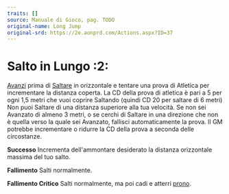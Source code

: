 ```yaml
---
traits: []
source: Manuale di Gioco, pag. TODO
original-name: Long Jump
original-srd: https://2e.aonprd.com/Actions.aspx?ID=37
---
```


# Salto in Lungo :2:

[Avanzi](/azioni/base/avanzi) prima di [Saltare](/azioni/base/saltare) in
orizzontale e tentare una prova di Atletica per incrementare la distanza
coperta. La CD della prova di atletica è pari a 5 per ogni 1,5 metri che vuoi
coprire Saltando (quindi CD 20 per saltare di 6 metri) Non puoi Saltare di una
distanza superiore alla tua velocità. Se non sei Avanzato di almeno 3 metri, o
se cerchi di Saltare in una direzione che non è quella verso la quale sei
Avanzato, fallisci automaticamente la prova. Il GM potrebbe incrementare o
ridurre la CD della prova a seconda delle circostanze.

**Successo** Incrementa dell'ammontare desiderato la distanza orizzontale
massima del tuo salto.

**Fallimento** Salti normalmente.

**Fallimento Critico** Salti normalmente, ma poi cadi e atterri
[prono](/condizioni/prono).
